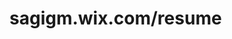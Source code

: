 # sagigm.wix.com/resume
<meta http-equiv="refresh" content="1;url=http://sagigm.wix.com/resume/" />
